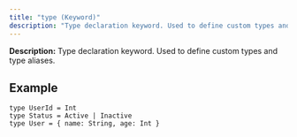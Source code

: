 ```yaml
---
title: "type (Keyword)"
description: "Type declaration keyword. Used to define custom types and type aliases."
---
```


**Description:** Type declaration keyword. Used to define custom types and type aliases.

## Example

```osprey
type UserId = Int
type Status = Active | Inactive
type User = { name: String, age: Int }
```
